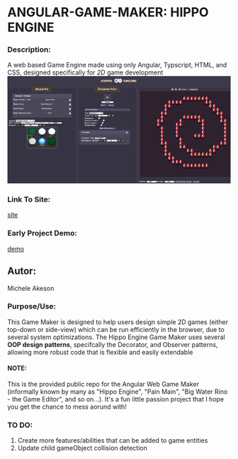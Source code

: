 # **ANGULAR-GAME-MAKER: HIPPO ENGINE**
### **Description:**
A web based Game Engine made using only Angular, Typscript, HTML, and CSS, designed specifically for _2D_ game development 
![](./src/assets/hippogm.PNG)


### **Link To Site:**
[site](https://glittering-pavlova-cf89fa.netlify.app)

### **Early Project Demo:**
[demo](https://youtu.be/22Wo9riPfmc)

## **Autor:**
Michele Akeson

### **Purpose/Use:**
This Game Maker is designed to help users design simple 2D games (either top-down or side-view) which can be run efficiently in the browser, due to several system optimizations. The Hippo Engine Game Maker uses several **OOP design patterns**, specifcally the Decorator, and Observer patterns, allowing more robust code that is flexible and easily extendable



#### **NOTE:**
This is the provided public repo for the Angular Web Game Maker (informally known by many as "Hippo Engine", "Pain Main", "Big Water Rino - the Game Editor", and so on...). It's a fun little passion project that I hope you get the chance to mess aorund with!  


### **TO DO:**
1. Create more features/abilities that can be added to game entities
2. Update child gameObject collision detection
